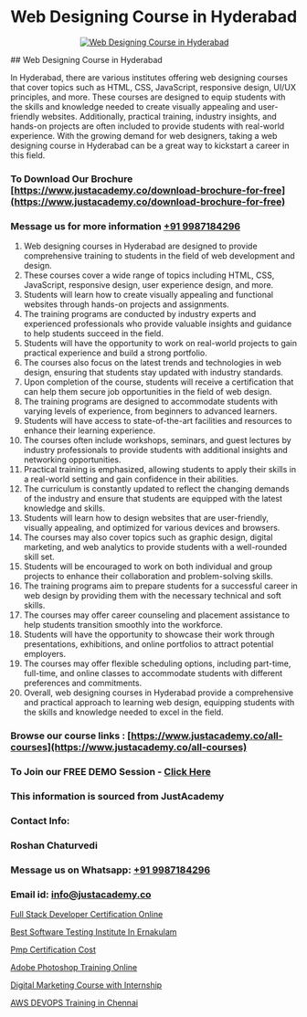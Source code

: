 # Web Designing Course in Hyderabad

<p align="center">
  <a href="https://justacademy.co/all-courses">
    <img src="https://i.ibb.co/P5KtSQ2/ui-ux.png" alt="Web Designing Course in Hyderabad">
  </a>
</p>
## Web Designing Course in Hyderabad

In Hyderabad, there are various institutes offering web designing courses that cover topics such as HTML, CSS, JavaScript, responsive design, UI/UX principles, and more. These courses are designed to equip students with the skills and knowledge needed to create visually appealing and user-friendly websites. Additionally, practical training, industry insights, and hands-on projects are often included to provide students with real-world experience. With the growing demand for web designers, taking a web designing course in Hyderabad can be a great way to kickstart a career in this field.
### To Download Our Brochure [https://www.justacademy.co/download-brochure-for-free](https://www.justacademy.co/download-brochure-for-free)
### Message us for more information [+91 9987184296](https://api.whatsapp.com/send?phone=919987184296)
1) Web designing courses in Hyderabad are designed to provide comprehensive training to students in the field of web development and design.
2) These courses cover a wide range of topics including HTML, CSS, JavaScript, responsive design, user experience design, and more.
3) Students will learn how to create visually appealing and functional websites through hands-on projects and assignments.
4) The training programs are conducted by industry experts and experienced professionals who provide valuable insights and guidance to help students succeed in the field.
5) Students will have the opportunity to work on real-world projects to gain practical experience and build a strong portfolio.
6) The courses also focus on the latest trends and technologies in web design, ensuring that students stay updated with industry standards.
7) Upon completion of the course, students will receive a certification that can help them secure job opportunities in the field of web design.
8) The training programs are designed to accommodate students with varying levels of experience, from beginners to advanced learners.
9) Students will have access to state-of-the-art facilities and resources to enhance their learning experience.
10) The courses often include workshops, seminars, and guest lectures by industry professionals to provide students with additional insights and networking opportunities.
11) Practical training is emphasized, allowing students to apply their skills in a real-world setting and gain confidence in their abilities.
12) The curriculum is constantly updated to reflect the changing demands of the industry and ensure that students are equipped with the latest knowledge and skills.
13) Students will learn how to design websites that are user-friendly, visually appealing, and optimized for various devices and browsers.
14) The courses may also cover topics such as graphic design, digital marketing, and web analytics to provide students with a well-rounded skill set.
15) Students will be encouraged to work on both individual and group projects to enhance their collaboration and problem-solving skills.
16) The training programs aim to prepare students for a successful career in web design by providing them with the necessary technical and soft skills.
17) The courses may offer career counseling and placement assistance to help students transition smoothly into the workforce.
18) Students will have the opportunity to showcase their work through presentations, exhibitions, and online portfolios to attract potential employers.
19) The courses may offer flexible scheduling options, including part-time, full-time, and online classes to accommodate students with different preferences and commitments.
20) Overall, web designing courses in Hyderabad provide a comprehensive and practical approach to learning web design, equipping students with the skills and knowledge needed to excel in the field.

### Browse our course links : [https://www.justacademy.co/all-courses](https://www.justacademy.co/all-courses) 
### To Join our FREE DEMO Session - [Click Here](https://www.justacademy.co/register-for-course-demo)


### This information is sourced from JustAcademy
### Contact Info:
### Roshan Chaturvedi
### Message us on Whatsapp: [+91 9987184296](https://api.whatsapp.com/send?phone=919987184296)
### Email id: [info@justacademy.co](mailto:info@justacademy.co)
                
[Full Stack Developer Certification Online](https://www.linkedin.com/pulse/full-stack-developer-certification-online-justacademy-ahmedabad-42gac/)

[Best Software Testing Institute In Ernakulam](https://www.linkedin.com/pulse/best-software-testing-institute-ernakulam-justacademy-coimbatore-8auhe?trackingId=Y6HRWSKXleYdy6aqW8y%2BtQ%3D%3D&lipi=urn%3Ali%3Apage%3Ad_flagship3_company_admin%3BQ21fTVlsQ6eRatiOukp9mA%3D%3D)

[Pmp Certification Cost](https://medium.com/@ranepooja/pmp-certification-cost-f8d03a52fdad)

[Adobe Photoshop Training Online](https://medium.com/@justacademytraining/adobe-photoshop-training-online-9ff441e5c2be)

[Digital Marketing Course with Internship](https://justacademyin.github.io/justacademy/digital-marketing-course-with-internship)

[AWS DEVOPS Training in Chennai](https://justacademyin.github.io/justacademy/aws-devops-training-in-chennai)

